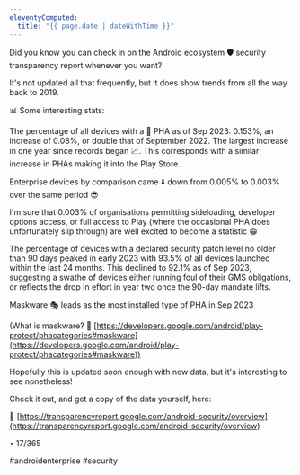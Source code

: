 ```yaml
---
eleventyComputed:
  title: "{{ page.date | dateWithTime }}"
---
```

Did you know you can check in on the Android ecosystem 🛡️ security transparency report whenever you want?

It's not updated all that frequently, but it does show trends from all the way back to 2019. 

📊 Some interesting stats:

The percentage of all devices with a 👾 PHA as of Sep 2023: 0.153%, an increase of 0.08%, or double that of September 2022. The largest increase in one year since records began 📈. This corresponds with a similar increase in PHAs making it into the Play Store.

Enterprise devices by comparison came ⬇️ down from 0.005% to 0.003% over the same period 😎

I'm sure that 0.003% of organisations permitting sideloading, developer options access, or full access to Play (where the occasional PHA does unfortunately slip through) are well excited to become a statistic 😁

The percentage of devices with a declared security patch level no older than 90 days peaked in early 2023 with 93.5% of all devices launched within the last 24 months. This declined to 92.1% as of Sep 2023, suggesting a swathe of devices either running foul of their GMS obligations, or reflects the drop in effort in year two once the 90-day mandate lifts.

Maskware 🎭 leads as the most installed type of PHA in Sep 2023

(What is maskware? 🔗 [https://developers.google.com/android/play-protect/phacategories#maskware](https://developers.google.com/android/play-protect/phacategories#maskware))

Hopefully this is updated soon enough with new data, but it's interesting to see nonetheless!

Check it out, and get a copy of the data yourself, here:

🔗 [https://transparencyreport.google.com/android-security/overview](https://transparencyreport.google.com/android-security/overview)

• 17/365

#androidenterprise #security